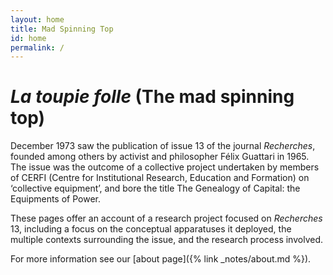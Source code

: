 ```yaml
---
layout: home
title: Mad Spinning Top
id: home
permalink: /
---
```


# *La toupie folle* (The mad spinning top)

 December 1973 saw the publication of issue 13 of the journal
 *Recherches*, founded among others by activist and philosopher Félix
 Guattari in 1965. The issue was the outcome of a collective project
 undertaken by members of CERFI (Centre for Institutional Research,
 Education and Formation) on ‘collective equipment’, and bore the
 title The Genealogy of Capital: the Equipments of Power.
 
 These pages offer an account of a research project focused on
 *Recherches* 13, including a focus on the conceptual apparatuses it
 deployed, the multiple contexts surrounding the issue, and the
 research process involved. 
 
 For more information see our [about page]({% link _notes/about.md
 %}).
